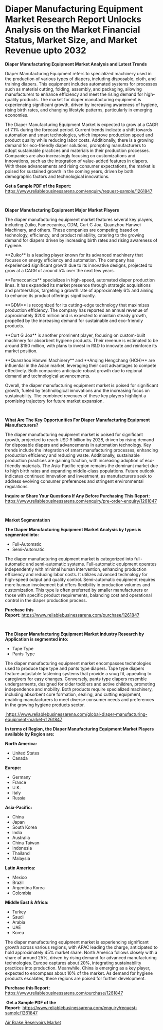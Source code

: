 <p><h1>Diaper Manufacturing Equipment Market Research Report Unlocks Analysis on the Market Financial Status, Market Size, and Market Revenue upto 2032</h1></p><p><strong>Diaper Manufacturing Equipment Market Analysis and Latest Trends</strong></p>
<p><p>Diaper Manufacturing Equipment refers to specialized machinery used in the production of various types of diapers, including disposable, cloth, and training diapers. This equipment includes automated systems for processes such as material cutting, folding, assembly, and packaging, allowing manufacturers to enhance efficiency and meet the rising demand for high-quality products. The market for diaper manufacturing equipment is experiencing significant growth, driven by increasing awareness of hygiene, rising birth rates, and changing lifestyle patterns, particularly in emerging economies.</p><p>The Diaper Manufacturing Equipment Market is expected to grow at a CAGR of 7.1% during the forecast period. Current trends indicate a shift towards automation and smart technologies, which improve production speed and product quality while reducing labor costs. Additionally, there is a growing demand for eco-friendly diaper solutions, prompting manufacturers to adopt sustainable practices and materials in their production processes. Companies are also increasingly focusing on customizations and innovations, such as the integration of value-added features in diapers. With these advancements and rising consumer expectations, the market is poised for sustained growth in the coming years, driven by both demographic factors and technological innovations.</p></p>
<p><strong>Get a Sample PDF of the Report:&nbsp;</strong> <a href="https://www.reliablebusinessarena.com/enquiry/request-sample/1261847?utm_campaign=1143&utm_medium=2&utm_source=Github&utm_content=ia&utm_term=17022025&utm_id=diaper-manufacturing-equipment">https://www.reliablebusinessarena.com/enquiry/request-sample/1261847</a></p>
<p>&nbsp;</p>
<p><strong>Diaper Manufacturing Equipment Major Market Players</strong></p>
<p><p>The diaper manufacturing equipment market features several key players, including Zuiko, Fameccanica, GDM, Curt G Joa, Quanzhou Hanwei Machinery, and others. These companies are competing based on technology, efficiency, and product reliability, catering to the growing demand for diapers driven by increasing birth rates and rising awareness of hygiene.</p><p>**Zuiko** is a leading player known for its advanced machinery that focuses on energy efficiency and automation. The company has experienced significant growth due to its innovative designs, projected to grow at a CAGR of around 5% over the next few years. </p><p>**Fameccanica** specializes in high-speed, automated diaper production lines. It has expanded its market presence through strategic acquisitions and partnerships, targeting a growth rate of approximately 6% and aiming to enhance its product offerings significantly.</p><p>**GDM** is recognized for its cutting-edge technology that maximizes production efficiency. The company has reported an annual revenue of approximately $200 million and is expected to maintain steady growth, propelled by the increasing demand for sustainable and eco-friendly products.</p><p>**Curt G Joa** is another prominent player, focusing on custom-built machinery for absorbent hygiene products. Their revenue is estimated to be around $150 million, with plans to invest in R&D to innovate and reinforce its market position.</p><p>**Quanzhou Hanwei Machinery** and **Anqing Hengchang (HCH)** are influential in the Asian market, leveraging their cost advantages to compete effectively. Both companies anticipate robust growth due to regional demand and technological advancements.</p><p>Overall, the diaper manufacturing equipment market is poised for significant growth, fueled by technological innovations and the increasing focus on sustainability. The combined revenues of these key players highlight a promising trajectory for future market expansion.</p></p>
<p>&nbsp;</p>
<p><strong>What Are The Key Opportunities For Diaper Manufacturing Equipment Manufacturers?</strong></p>
<p><p>The diaper manufacturing equipment market is poised for significant growth, projected to reach USD 9 billion by 2028, driven by rising demand for disposable diapers and advancements in automation technology. Key trends include the integration of smart manufacturing processes, enhancing production efficiency and reducing waste. Additionally, sustainable production practices are gaining traction, with increasing adoption of eco-friendly materials. The Asia-Pacific region remains the dominant market due to high birth rates and expanding middle-class populations. Future outlook indicates continued innovation and investment, as manufacturers seek to address evolving consumer preferences and stringent environmental regulations.</p></p>
<p><strong>Inquire or Share Your Questions If Any Before Purchasing This Report:</strong> <a href="https://www.reliablebusinessarena.com/enquiry/pre-order-enquiry/1261847?utm_campaign=1143&utm_medium=2&utm_source=Github&utm_content=ia&utm_term=17022025&utm_id=diaper-manufacturing-equipment">https://www.reliablebusinessarena.com/enquiry/pre-order-enquiry/1261847</a></p>
<p>&nbsp;</p>
<p><strong>Market Segmentation</strong></p>
<p><strong>The Diaper Manufacturing Equipment Market Analysis by types is segmented into:</strong></p>
<p><ul><li>Full-Automatic</li><li>Semi-Automatic</li></ul></p>
<p><p>The diaper manufacturing equipment market is categorized into full-automatic and semi-automatic systems. Full-automatic equipment operates independently with minimal human intervention, enhancing production efficiency and reducing labor costs. It utilizes advanced technology for high-speed output and quality control. Semi-automatic equipment requires more human involvement but offers flexibility in production volumes and customization. This type is often preferred by smaller manufacturers or those with specific product requirements, balancing cost and operational control in the diaper production process.</p></p>
<p><strong>Purchase this Report:&nbsp;</strong><a href="https://www.reliablebusinessarena.com/purchase/1261847?utm_campaign=1143&utm_medium=2&utm_source=Github&utm_content=ia&utm_term=17022025&utm_id=diaper-manufacturing-equipment">https://www.reliablebusinessarena.com/purchase/1261847</a></p>
<p>&nbsp;</p>
<p><strong>The Diaper Manufacturing Equipment Market Industry Research by Application is segmented into:</strong></p>
<p><ul><li>Tape Type</li><li>Pants Type</li></ul></p>
<p><p>The diaper manufacturing equipment market encompasses technologies used to produce tape type and pants type diapers. Tape type diapers feature adjustable fastening systems that provide a snug fit, appealing to caregivers for easy changes. Conversely, pants type diapers resemble undergarments, designed for older toddlers and active children, promoting independence and mobility. Both products require specialized machinery, including absorbent core formation, sealing, and cutting equipment, enabling manufacturers to meet diverse consumer needs and preferences in the growing hygiene products sector.</p></p>
<p><a href="https://www.reliablebusinessarena.com/global-diaper-manufacturing-equipment-market-r1261847?utm_campaign=1143&utm_medium=2&utm_source=Github&utm_content=ia&utm_term=17022025&utm_id=diaper-manufacturing-equipment">&nbsp;https://www.reliablebusinessarena.com/global-diaper-manufacturing-equipment-market-r1261847</a></p>
<p><strong>In terms of Region, the Diaper Manufacturing Equipment Market Players available by Region are:</strong></p>
<p>
    <p> <strong> North America: </strong>
        <ul>
            <li>United States</li>
            <li>Canada</li>
        </ul>
        </p> 
    <p> <strong> Europe: </strong>
        <ul>
            <li>Germany</li>
            <li>France</li>
            <li>U.K.</li>
            <li>Italy</li>
            <li>Russia</li>
        </ul>
        </p> 
    <p> <strong> Asia-Pacific: </strong>
        <ul>
            <li>China</li>
            <li>Japan</li>
            <li>South Korea</li>
            <li>India</li>
            <li>Australia</li>
            <li>China Taiwan</li>
            <li>Indonesia</li>
            <li>Thailand</li>
            <li>Malaysia</li>
        </ul>
        </p> 
    <p> <strong> Latin America: </strong>
        <ul>
            <li>Mexico</li>
            <li>Brazil</li>
            <li>Argentina Korea</li>
            <li>Colombia</li>
        </ul>
        </p> 
    <p> <strong> Middle East & Africa: </strong>
        <ul>
            <li>Turkey</li>
            <li>Saudi</li>
            <li>Arabia</li>
            <li>UAE</li>
            <li>Korea</li>
        </ul>
    </p>
    </p>
<p><p>The diaper manufacturing equipment market is experiencing significant growth across various regions, with APAC leading the charge, anticipated to hold approximately 45% market share. North America follows closely with a share of around 25%, driven by rising demand for advanced manufacturing technologies. Europe captures about 20%, integrating sustainability practices into production. Meanwhile, China is emerging as a key player, expected to encompass about 10% of the market. As demand for hygiene products escalates, these regions are poised for further development.</p></p>
<p><strong>Purchase this Report: </strong><a href="https://www.reliablebusinessarena.com/purchase/1261847?utm_campaign=1143&utm_medium=2&utm_source=Github&utm_content=ia&utm_term=17022025&utm_id=diaper-manufacturing-equipment">https://www.reliablebusinessarena.com/purchase/1261847</a></p>
<p>&nbsp;<strong>Get a Sample PDF of the Report:&nbsp;&nbsp;</strong><a href="https://www.reliablebusinessarena.com/enquiry/request-sample/1261847?utm_campaign=1143&utm_medium=2&utm_source=Github&utm_content=ia&utm_term=17022025&utm_id=diaper-manufacturing-equipment">https://www.reliablebusinessarena.com/enquiry/request-sample/1261847</a></p>
<p><strong></strong></p>
<p><p><a href="https://github.com/yoshih12/Market-Research-Report-List-4/blob/main/air-brake-reservoirs-market.md?utm_campaign=1143&utm_medium=2&utm_source=Github&utm_content=ia&utm_term=17022025&utm_id=diaper-manufacturing-equipment">Air Brake Reservoirs Market</a></p></p>
